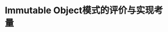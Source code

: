 Immutable Object模式的评价与实现考量
===============================================================================================
